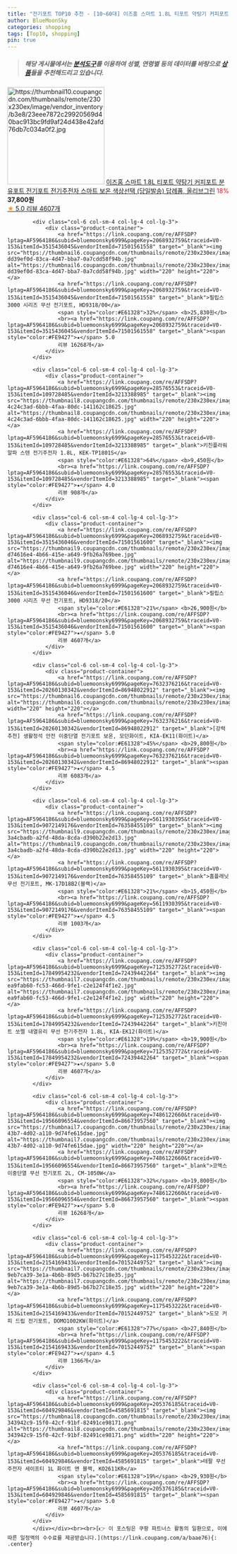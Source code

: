 ```yaml
---
title: "전기포트 TOP10 추천 - [10~60대] 이즈홈 스마트 1.8L 티포트 약탕기 커피포트 분유포트 전기포트 전기주전자 스마트 보온 색상선택 (당일발송) 답례품, 올리브"
author: BlueMoonSky
categories: shopping
tags: [Top10, shopping]
pin: true
---
```


> ##### 해당 게시물에서는 [**분석도구**](https://itemscout.io/)를 이용하여 **성별**, **연령별** 등의 데이터를 바탕으로 [**상품**](https://link.coupang.com/a/baae76)들을 추천해드리고 있습니다.
<div class="container"><div class="row">
            <div class="col-6 col-sm-4 col-lg-4 col-lg-3">
                <div class="product-container">
                    <a href="https://link.coupang.com/re/AFFSDP?lptag=AF5964186&subid=bluemoonsky6999&pageKey=7550948917&traceid=V0-153&itemId=19871621872&vendorItemId=73740064366" target="_blank"><img src="https://thumbnail10.coupangcdn.com/thumbnails/remote/230x230ex/image/vendor_inventory/b3e8/23eee7872c29920569d40bac913bc9fd9af24d438e42afd76db7c034a0f2.jpg" alt="https://thumbnail10.coupangcdn.com/thumbnails/remote/230x230ex/image/vendor_inventory/b3e8/23eee7872c29920569d40bac913bc9fd9af24d438e42afd76db7c034a0f2.jpg" width="220" height="220"></a>
                    <a href="https://link.coupang.com/re/AFFSDP?lptag=AF5964186&subid=bluemoonsky6999&pageKey=7550948917&traceid=V0-153&itemId=19871621872&vendorItemId=73740064366" target="_blank">이즈홈 스마트 1.8L 티포트 약탕기 커피포트 분유포트 전기포트 전기주전자 스마트 보온 색상선택 (당일발송) 답례품, 올리브그린</a>
                    <span style="color:#E61328">18%</span> <b>37,800원</b>
                    <br><a href="https://link.coupang.com/re/AFFSDP?lptag=AF5964186&subid=bluemoonsky6999&pageKey=7550948917&traceid=V0-153&itemId=19871621872&vendorItemId=73740064366" target="_blank"><span style="color:#FE9427">★</span> 5.0
                    리뷰 4607개</a>
                </div>
            </div>
            
            <div class="col-6 col-sm-4 col-lg-4 col-lg-3">
                <div class="product-container">
                    <a href="https://link.coupang.com/re/AFFSDP?lptag=AF5964186&subid=bluemoonsky6999&pageKey=2068932759&traceid=V0-153&itemId=3515436045&vendorItemId=71501561558" target="_blank"><img src="https://thumbnail6.coupangcdn.com/thumbnails/remote/230x230ex/image/retail/images/2414698092178492-dd39ef0d-83ca-4d47-bba7-0a7cdd58f94b.jpg" alt="https://thumbnail6.coupangcdn.com/thumbnails/remote/230x230ex/image/retail/images/2414698092178492-dd39ef0d-83ca-4d47-bba7-0a7cdd58f94b.jpg" width="220" height="220"></a>
                    <a href="https://link.coupang.com/re/AFFSDP?lptag=AF5964186&subid=bluemoonsky6999&pageKey=2068932759&traceid=V0-153&itemId=3515436045&vendorItemId=71501561558" target="_blank">필립스 3000 시리즈 무선 전기포트, HD9318/00</a>
                    <span style="color:#E61328">32%</span> <b>25,830원</b>
                    <br><a href="https://link.coupang.com/re/AFFSDP?lptag=AF5964186&subid=bluemoonsky6999&pageKey=2068932759&traceid=V0-153&itemId=3515436045&vendorItemId=71501561558" target="_blank"><span style="color:#FE9427">★</span> 5.0
                    리뷰 16268개</a>
                </div>
            </div>
            
            <div class="col-6 col-sm-4 col-lg-4 col-lg-3">
                <div class="product-container">
                    <a href="https://link.coupang.com/re/AFFSDP?lptag=AF5964186&subid=bluemoonsky6999&pageKey=28576553&traceid=V0-153&itemId=109728485&vendorItemId=3213388985" target="_blank"><img src="https://thumbnail8.coupangcdn.com/thumbnails/remote/230x230ex/image/retail/images/1933785405510765-4c24c3ad-6bbb-4faa-80dc-141162c18625.jpg" alt="https://thumbnail8.coupangcdn.com/thumbnails/remote/230x230ex/image/retail/images/1933785405510765-4c24c3ad-6bbb-4faa-80dc-141162c18625.jpg" width="220" height="220"></a>
                    <a href="https://link.coupang.com/re/AFFSDP?lptag=AF5964186&subid=bluemoonsky6999&pageKey=28576553&traceid=V0-153&itemId=109728485&vendorItemId=3213388985" target="_blank">키친플라워 알파 스텐 전기주전자 1.8L, KEK-TP1801S</a>
                    <span style="color:#E61328">64%</span> <b>9,450원</b>
                    <br><a href="https://link.coupang.com/re/AFFSDP?lptag=AF5964186&subid=bluemoonsky6999&pageKey=28576553&traceid=V0-153&itemId=109728485&vendorItemId=3213388985" target="_blank"><span style="color:#FE9427">★</span> 4.0
                    리뷰 908개</a>
                </div>
            </div>
            
            <div class="col-6 col-sm-4 col-lg-4 col-lg-3">
                <div class="product-container">
                    <a href="https://link.coupang.com/re/AFFSDP?lptag=AF5964186&subid=bluemoonsky6999&pageKey=2068932759&traceid=V0-153&itemId=3515436046&vendorItemId=71501561600" target="_blank"><img src="https://thumbnail9.coupangcdn.com/thumbnails/remote/230x230ex/image/retail/images/550198729724681-d74616e4-4b66-415e-a649-9fb26a769bee.jpg" alt="https://thumbnail9.coupangcdn.com/thumbnails/remote/230x230ex/image/retail/images/550198729724681-d74616e4-4b66-415e-a649-9fb26a769bee.jpg" width="220" height="220"></a>
                    <a href="https://link.coupang.com/re/AFFSDP?lptag=AF5964186&subid=bluemoonsky6999&pageKey=2068932759&traceid=V0-153&itemId=3515436046&vendorItemId=71501561600" target="_blank">필립스 3000 시리즈 무선 전기포트, HD9318/20</a>
                    <span style="color:#E61328">21%</span> <b>26,900원</b>
                    <br><a href="https://link.coupang.com/re/AFFSDP?lptag=AF5964186&subid=bluemoonsky6999&pageKey=2068932759&traceid=V0-153&itemId=3515436046&vendorItemId=71501561600" target="_blank"><span style="color:#FE9427">★</span> 5.0
                    리뷰 4607개</a>
                </div>
            </div>
            
            <div class="col-6 col-sm-4 col-lg-4 col-lg-3">
                <div class="product-container">
                    <a href="https://link.coupang.com/re/AFFSDP?lptag=AF5964186&subid=bluemoonsky6999&pageKey=7632376216&traceid=V0-153&itemId=20260130342&vendorItemId=86948022912" target="_blank"><img src="https://thumbnail6.coupangcdn.com/thumbnails/remote/230x230ex/image/vendor_inventory/430f/3075df1f9969688ca0b6dd3e4d60da5e43b70df9d123991793a4ff18bd6a.png" alt="https://thumbnail6.coupangcdn.com/thumbnails/remote/230x230ex/image/vendor_inventory/430f/3075df1f9969688ca0b6dd3e4d60da5e43b70df9d123991793a4ff18bd6a.png" width="220" height="220"></a>
                    <a href="https://link.coupang.com/re/AFFSDP?lptag=AF5964186&subid=bluemoonsky6999&pageKey=7632376216&traceid=V0-153&itemId=20260130342&vendorItemId=86948022912" target="_blank">[강력추천] 생활정석 안전 이중단열 전기포트 보온, 모던화이트, KIA-EK11(화이트)</a>
                    <span style="color:#E61328">45%</span> <b>29,800원</b>
                    <br><a href="https://link.coupang.com/re/AFFSDP?lptag=AF5964186&subid=bluemoonsky6999&pageKey=7632376216&traceid=V0-153&itemId=20260130342&vendorItemId=86948022912" target="_blank"><span style="color:#FE9427">★</span> 4.5
                    리뷰 6083개</a>
                </div>
            </div>
            
            <div class="col-6 col-sm-4 col-lg-4 col-lg-3">
                <div class="product-container">
                    <a href="https://link.coupang.com/re/AFFSDP?lptag=AF5964186&subid=bluemoonsky6999&pageKey=5611930395&traceid=V0-153&itemId=9072149176&vendorItemId=76358455109" target="_blank"><img src="https://thumbnail9.coupangcdn.com/thumbnails/remote/230x230ex/image/retail/images/11065005644045057-3a4cbadb-a2fd-48da-8cda-d390b22e2d13.jpg" alt="https://thumbnail9.coupangcdn.com/thumbnails/remote/230x230ex/image/retail/images/11065005644045057-3a4cbadb-a2fd-48da-8cda-d390b22e2d13.jpg" width="220" height="220"></a>
                    <a href="https://link.coupang.com/re/AFFSDP?lptag=AF5964186&subid=bluemoonsky6999&pageKey=5611930395&traceid=V0-153&itemId=9072149176&vendorItemId=76358455109" target="_blank">홈플래닛 무선 전기포트, MK-17D18B2(블랙)</a>
                    <span style="color:#E61328">21%</span> <b>15,450원</b>
                    <br><a href="https://link.coupang.com/re/AFFSDP?lptag=AF5964186&subid=bluemoonsky6999&pageKey=5611930395&traceid=V0-153&itemId=9072149176&vendorItemId=76358455109" target="_blank"><span style="color:#FE9427">★</span> 4.5
                    리뷰 1003개</a>
                </div>
            </div>
            
            <div class="col-6 col-sm-4 col-lg-4 col-lg-3">
                <div class="product-container">
                    <a href="https://link.coupang.com/re/AFFSDP?lptag=AF5964186&subid=bluemoonsky6999&pageKey=7125352772&traceid=V0-153&itemId=17849954232&vendorItemId=72439442264" target="_blank"><img src="https://thumbnail7.coupangcdn.com/thumbnails/remote/230x230ex/image/retail/images/125237834074983-ea9fab60-fc53-466d-9fe1-c2e124f4f1e2.jpg" alt="https://thumbnail7.coupangcdn.com/thumbnails/remote/230x230ex/image/retail/images/125237834074983-ea9fab60-fc53-466d-9fe1-c2e124f4f1e2.jpg" width="220" height="220"></a>
                    <a href="https://link.coupang.com/re/AFFSDP?lptag=AF5964186&subid=bluemoonsky6999&pageKey=7125352772&traceid=V0-153&itemId=17849954232&vendorItemId=72439442264" target="_blank">키친아트 쏘렐 내열유리 무선 전기주전자 1.8L, KIA-EK12(화이트)</a>
                    <span style="color:#E61328">19%</span> <b>19,900원</b>
                    <br><a href="https://link.coupang.com/re/AFFSDP?lptag=AF5964186&subid=bluemoonsky6999&pageKey=7125352772&traceid=V0-153&itemId=17849954232&vendorItemId=72439442264" target="_blank"><span style="color:#FE9427">★</span> 5.0
                    리뷰 4607개</a>
                </div>
            </div>
            
            <div class="col-6 col-sm-4 col-lg-4 col-lg-3">
                <div class="product-container">
                    <a href="https://link.coupang.com/re/AFFSDP?lptag=AF5964186&subid=bluemoonsky6999&pageKey=7486122660&traceid=V0-153&itemId=19566096554&vendorItemId=86673957560" target="_blank"><img src="https://thumbnail7.coupangcdn.com/thumbnails/remote/230x230ex/image/retail/images/2023/07/24/17/7/837db526-43b7-4d02-a110-9d74fe615dae.jpg" alt="https://thumbnail7.coupangcdn.com/thumbnails/remote/230x230ex/image/retail/images/2023/07/24/17/7/837db526-43b7-4d02-a110-9d74fe615dae.jpg" width="220" height="220"></a>
                    <a href="https://link.coupang.com/re/AFFSDP?lptag=AF5964186&subid=bluemoonsky6999&pageKey=7486122660&traceid=V0-153&itemId=19566096554&vendorItemId=86673957560" target="_blank">코멕스 이중단열 무선 전기포트 2L, CM-1050W</a>
                    <span style="color:#E61328">32%</span> <b>19,800원</b>
                    <br><a href="https://link.coupang.com/re/AFFSDP?lptag=AF5964186&subid=bluemoonsky6999&pageKey=7486122660&traceid=V0-153&itemId=19566096554&vendorItemId=86673957560" target="_blank"><span style="color:#FE9427">★</span> 5.0
                    리뷰 16268개</a>
                </div>
            </div>
            
            <div class="col-6 col-sm-4 col-lg-4 col-lg-3">
                <div class="product-container">
                    <a href="https://link.coupang.com/re/AFFSDP?lptag=AF5964186&subid=bluemoonsky6999&pageKey=1175453222&traceid=V0-153&itemId=2154169433&vendorItemId=70152449752" target="_blank"><img src="https://thumbnail7.coupangcdn.com/thumbnails/remote/230x230ex/image/retail/images/446272897079129-9eb7ca39-3e1a-4b6b-89d5-b67b27c18e35.jpg" alt="https://thumbnail7.coupangcdn.com/thumbnails/remote/230x230ex/image/retail/images/446272897079129-9eb7ca39-3e1a-4b6b-89d5-b67b27c18e35.jpg" width="220" height="220"></a>
                    <a href="https://link.coupang.com/re/AFFSDP?lptag=AF5964186&subid=bluemoonsky6999&pageKey=1175453222&traceid=V0-153&itemId=2154169433&vendorItemId=70152449752" target="_blank">도모 커피 드립 전기포트, DOMO1002KW(화이트)</a>
                    <span style="color:#E61328">77%</span> <b>27,840원</b>
                    <br><a href="https://link.coupang.com/re/AFFSDP?lptag=AF5964186&subid=bluemoonsky6999&pageKey=1175453222&traceid=V0-153&itemId=2154169433&vendorItemId=70152449752" target="_blank"><span style="color:#FE9427">★</span> 4.5
                    리뷰 1366개</a>
                </div>
            </div>
            
            <div class="col-6 col-sm-4 col-lg-4 col-lg-3">
                <div class="product-container">
                    <a href="https://link.coupang.com/re/AFFSDP?lptag=AF5964186&subid=bluemoonsky6999&pageKey=205376185&traceid=V0-153&itemId=604929846&vendorItemId=4585691815" target="_blank"><img src="https://thumbnail8.coupangcdn.com/thumbnails/remote/230x230ex/image/retail/images/1650867512989616-343942c9-15f0-42cf-91bf-82491ce98171.png" alt="https://thumbnail8.coupangcdn.com/thumbnails/remote/230x230ex/image/retail/images/1650867512989616-343942c9-15f0-42cf-91bf-82491ce98171.png" width="220" height="220"></a>
                    <a href="https://link.coupang.com/re/AFFSDP?lptag=AF5964186&subid=bluemoonsky6999&pageKey=205376185&traceid=V0-153&itemId=604929846&vendorItemId=4585691815" target="_blank">테팔 무선주전자 세이프티 1L 화이트 앤 블랙, KO2611KR</a>
                    <span style="color:#E61328">19%</span> <b>29,930원</b>
                    <br><a href="https://link.coupang.com/re/AFFSDP?lptag=AF5964186&subid=bluemoonsky6999&pageKey=205376185&traceid=V0-153&itemId=604929846&vendorItemId=4585691815" target="_blank"><span style="color:#FE9427">★</span> 5.0
                    리뷰 4607개</a>
                </div>
            </div>
            </div></div><br><br>[👉 이 포스팅은 쿠팡 파트너스 활동의 일환으로, 이에 따른 일정액의 수수료를 제공받습니다.](https://link.coupang.com/a/baae76){: .center}